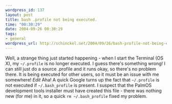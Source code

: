 ```yaml
--- 
wordpress_id: 137
layout: post
title: bash .profile not being executed.
time: "00:30:29"
date: 2004-09-26 00:30:29
tags: 
- general
wordpress_url: http://schinckel.net/2004/09/26/bash-profile-not-being-executed/
---
```

Well, a strange thing just started happening - when I start the Terminal (OS X), my `~/.profile` is no longer executed. I guess there's something wrong! I can still just do a source .profile and it runs okay, so there's no problem there. It is being executed for other users, so it must be an issue with me somewhere! *Edit* Aha! A quick Google turns up the fact that `~/.profile` is not executed if `~/.bash_profile` is present. I suspect that the PalmOS development tools installer must have created this file - there was nothing new (for me) in it, so a quick `rm ~/.bash_profile` fixed my problem. 
